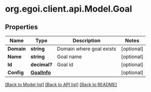 # org.egoi.client.api.Model.Goal
## Properties

Name | Type | Description | Notes
------------ | ------------- | ------------- | -------------
**Domain** | **string** | Domain where goal exists | [optional] 
**Name** | **string** | Goal name | [optional] 
**Id** | **decimal?** | Goal id | [optional] 
**Config** | [**GoalInfo**](GoalInfo.md) |  | [optional] 

[[Back to Model list]](../README.md#documentation-for-models) [[Back to API list]](../README.md#documentation-for-api-endpoints) [[Back to README]](../README.md)


